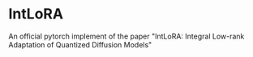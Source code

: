 # IntLoRA
An official pytorch implement of the paper "IntLoRA: Integral Low-rank Adaptation of Quantized Diffusion Models"
